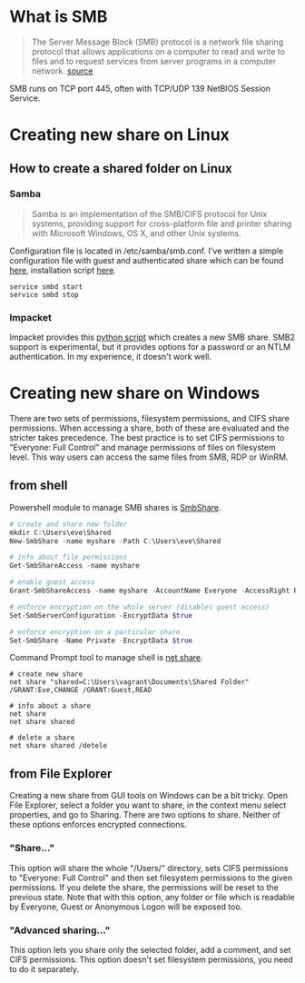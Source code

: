 # What is SMB

> The Server Message Block (SMB) protocol is a network file
> sharing protocol that allows applications on a computer to
> read and write to files and to request services from server
> programs in a computer network. [source](https://docs.microsoft.com/en-us/windows-server/storage/file-server/file-server-smb-overview)

SMB runs on TCP port 445, often with TCP/UDP 139 NetBIOS Session Service.

# Creating new share on Linux

## How to create a shared folder on Linux

### Samba

> Samba is an implementation of the SMB/CIFS protocol for Unix systems,
> providing support for cross-platform file and printer sharing with
> Microsoft Windows, OS X, and other Unix systems.

Configuration file is located in /etc/samba/smb.conf. I've written a simple
configuration file with guest and authenticated share which can be found 
[here](../smb/smb.conf), installation script [here](../smb/samba-setup.sh).

```
service smbd start
service smbd stop
```

### Impacket

Impacket provides this [python script](https://github.com/SecureAuthCorp/impacket/blob/master/examples/smbserver.py)
which creates a new SMB share. SMB2 support is experimental, but it provides
options for a password or an NTLM authentication. In my experience, it doesn't work
well.

# Creating new share on Windows

There are two sets of permissions, filesystem permissions, and CIFS share
permissions. When accessing a share, both of these are evaluated and
the stricter takes precedence. The best practice is to set CIFS permissions
to "Everyone: Full Control" and manage permissions of files on filesystem level.
This way users can access the same files from SMB, RDP or WinRM.

## from shell

Powershell module to manage SMB shares is [SmbShare](https://docs.microsoft.com/en-us/powershell/module/smbshare/).

```powershell
# create and share new folder
mkdir C:\Users\eve\Shared
New-SmbShare -name myshare -Path C:\Users\eve\Shared

# info about file permissions
Get-SmbShareAccess -name myshare

# enable guest access
Grant-SmbShareAccess -name myshare -AccountName Everyone -AccessRight Read

# enforce encryption on the whole server (disables guest access)
Set-SmbServerConfiguration -EncryptData $true

# enforce encryption on a particular share
Set-SmbShare -Name Private -EncryptData $true
```

Command Prompt tool to manage shell is [net share](https://docs.microsoft.com/en-us/previous-versions/windows/it-pro/windows-server-2012-r2-and-2012/hh750728%28v%3Dws.11%29).

```
# create new share
net share "shared=C:\Users\vagrant\Documents\Shared Folder" /GRANT:Eve,CHANGE /GRANT:Guest,READ

# info about a share
net share
net share shared

# delete a share
net share shared /detele
```

## from File Explorer

Creating a new share from GUI tools on Windows can be a bit tricky.
Open File Explorer, select a folder you want to share, in the context menu
select properties, and go to Sharing. There are two options to share.
Neither of these options enforces encrypted connections.

### "Share..."

This option will share the whole "/Users/" directory, sets CIFS permissions
to "Everyone: Full Control" and then set filesystem permissions to the given
permissions. If you delete the share, the permissions will be reset to the
previous state. Note that with this option, any folder or file which is readable
by Everyone, Guest or Anonymous Logon will be exposed too.

### "Advanced sharing..."

This option lets you share only the selected folder, add a comment, and set CIFS
permissions. This option doesn't set filesystem permissions, you need to do it
separately.

